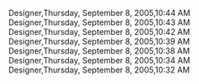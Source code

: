 ﻿Designer,Thursday, September 8, 2005,10:44 AM  Designer,Thursday, September 8, 2005,10:43 AM  Designer,Thursday, September 8, 2005,10:42 AM  Designer,Thursday, September 8, 2005,10:39 AM  Designer,Thursday, September 8, 2005,10:38 AM  Designer,Thursday, September 8, 2005,10:34 AM  Designer,Thursday, September 8, 2005,10:32 AM